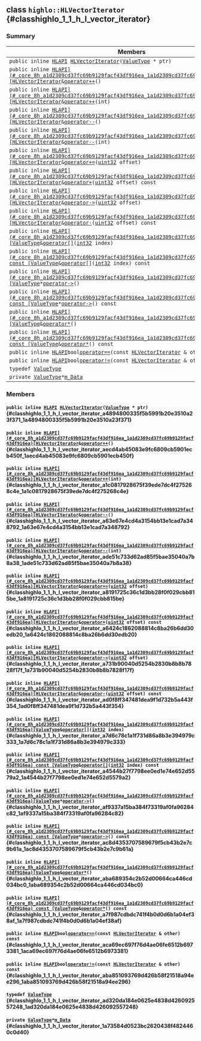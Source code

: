 ## class `highlo::HLVectorIterator` {#classhighlo_1_1_h_l_vector_iterator}

### Summary

 Members                        | Descriptions                                
--------------------------------|---------------------------------------------
`public inline `[`HLAPI`](#_core_8h_a1d2309cd37fc69b9129facf43df916ea_1a1d2309cd37fc69b9129facf43df916ea)` `[`HLVectorIterator`](#classhighlo_1_1_h_l_vector_iterator_a4894800335f5b5991b20e3510a23f371_1a4894800335f5b5991b20e3510a23f371)`(`[`ValueType`](#classhighlo_1_1_h_l_vector_iterator_ad320da184e0625e4838d426092557248_1ad320da184e0625e4838d426092557248)` * ptr)` | 
`public inline `[`HLAPI](#_core_8h_a1d2309cd37fc69b9129facf43df916ea_1a1d2309cd37fc69b9129facf43df916ea)[HLVectorIterator`](#classhighlo_1_1_h_l_vector_iterator)` & `[`operator++`](#classhighlo_1_1_h_l_vector_iterator_aecd4ab45083e9fc6809cb5901ecb450f_1aecd4ab45083e9fc6809cb5901ecb450f)`()` | 
`public inline `[`HLAPI](#_core_8h_a1d2309cd37fc69b9129facf43df916ea_1a1d2309cd37fc69b9129facf43df916ea)[HLVectorIterator`](#classhighlo_1_1_h_l_vector_iterator)` & `[`operator++`](#classhighlo_1_1_h_l_vector_iterator_a1c0817928675f39ede7dc4f275268c4e_1a1c0817928675f39ede7dc4f275268c4e)`(int)` | 
`public inline `[`HLAPI](#_core_8h_a1d2309cd37fc69b9129facf43df916ea_1a1d2309cd37fc69b9129facf43df916ea)[HLVectorIterator`](#classhighlo_1_1_h_l_vector_iterator)` & `[`operator--`](#classhighlo_1_1_h_l_vector_iterator_a63e67e4cd4a3154bb13e1cad7a348792_1a63e67e4cd4a3154bb13e1cad7a348792)`()` | 
`public inline `[`HLAPI](#_core_8h_a1d2309cd37fc69b9129facf43df916ea_1a1d2309cd37fc69b9129facf43df916ea)[HLVectorIterator`](#classhighlo_1_1_h_l_vector_iterator)` & `[`operator--`](#classhighlo_1_1_h_l_vector_iterator_ade51c733d62ad85f5bae35040a7b8a38_1ade51c733d62ad85f5bae35040a7b8a38)`(int)` | 
`public inline `[`HLAPI](#_core_8h_a1d2309cd37fc69b9129facf43df916ea_1a1d2309cd37fc69b9129facf43df916ea)[HLVectorIterator`](#classhighlo_1_1_h_l_vector_iterator)` & `[`operator+=`](#classhighlo_1_1_h_l_vector_iterator_a8191725c36c1d3bb28f0f029cbb815be_1a8191725c36c1d3bb28f0f029cbb815be)`(`[`uint32`](#_base_types_8h_a1134b580f8da4de94ca6b1de4d37975e_1a1134b580f8da4de94ca6b1de4d37975e)` offset)` | 
`public inline `[`HLAPI](#_core_8h_a1d2309cd37fc69b9129facf43df916ea_1a1d2309cd37fc69b9129facf43df916ea)[HLVectorIterator`](#classhighlo_1_1_h_l_vector_iterator)` & `[`operator+`](#classhighlo_1_1_h_l_vector_iterator_a6424c1862088814c8ba26b6dd30edb20_1a6424c1862088814c8ba26b6dd30edb20)`(`[`uint32`](#_base_types_8h_a1134b580f8da4de94ca6b1de4d37975e_1a1134b580f8da4de94ca6b1de4d37975e)` offset) const` | 
`public inline `[`HLAPI](#_core_8h_a1d2309cd37fc69b9129facf43df916ea_1a1d2309cd37fc69b9129facf43df916ea)[HLVectorIterator`](#classhighlo_1_1_h_l_vector_iterator)` & `[`operator-=`](#classhighlo_1_1_h_l_vector_iterator_a731b90040d5254b2830b8b8b7828f17f_1a731b90040d5254b2830b8b8b7828f17f)`(`[`uint32`](#_base_types_8h_a1134b580f8da4de94ca6b1de4d37975e_1a1134b580f8da4de94ca6b1de4d37975e)` offset)` | 
`public inline `[`HLAPI](#_core_8h_a1d2309cd37fc69b9129facf43df916ea_1a1d2309cd37fc69b9129facf43df916ea)[HLVectorIterator`](#classhighlo_1_1_h_l_vector_iterator)` & `[`operator-`](#classhighlo_1_1_h_l_vector_iterator_ad0f8ff347481dea9f1d732b5a443f354_1ad0f8ff347481dea9f1d732b5a443f354)`(`[`uint32`](#_base_types_8h_a1134b580f8da4de94ca6b1de4d37975e_1a1134b580f8da4de94ca6b1de4d37975e)` offset) const` | 
`public inline `[`HLAPI](#_core_8h_a1d2309cd37fc69b9129facf43df916ea_1a1d2309cd37fc69b9129facf43df916ea)[ValueType`](#classhighlo_1_1_h_l_vector_iterator_ad320da184e0625e4838d426092557248_1ad320da184e0625e4838d426092557248)` & `[`operator[]`](#classhighlo_1_1_h_l_vector_iterator_a7d6c78c1a1f731d86a8b3e394979c333_1a7d6c78c1a1f731d86a8b3e394979c333)`(`[`int32`](#_base_types_8h_a43d43196463bde49cb067f5c20ab8481_1a43d43196463bde49cb067f5c20ab8481)` index)` | 
`public inline `[`HLAPI](#_core_8h_a1d2309cd37fc69b9129facf43df916ea_1a1d2309cd37fc69b9129facf43df916ea) const [ValueType`](#classhighlo_1_1_h_l_vector_iterator_ad320da184e0625e4838d426092557248_1ad320da184e0625e4838d426092557248)` & `[`operator[]`](#classhighlo_1_1_h_l_vector_iterator_a4544b27f7798ee0ed1e74e652d5579a2_1a4544b27f7798ee0ed1e74e652d5579a2)`(`[`int32`](#_base_types_8h_a43d43196463bde49cb067f5c20ab8481_1a43d43196463bde49cb067f5c20ab8481)` index) const` | 
`public inline `[`HLAPI](#_core_8h_a1d2309cd37fc69b9129facf43df916ea_1a1d2309cd37fc69b9129facf43df916ea)[ValueType`](#classhighlo_1_1_h_l_vector_iterator_ad320da184e0625e4838d426092557248_1ad320da184e0625e4838d426092557248)` * `[`operator->`](#classhighlo_1_1_h_l_vector_iterator_af9337a15ba384f73319af0fa96284c82_1af9337a15ba384f73319af0fa96284c82)`()` | 
`public inline `[`HLAPI](#_core_8h_a1d2309cd37fc69b9129facf43df916ea_1a1d2309cd37fc69b9129facf43df916ea) const [ValueType`](#classhighlo_1_1_h_l_vector_iterator_ad320da184e0625e4838d426092557248_1ad320da184e0625e4838d426092557248)` * `[`operator->`](#classhighlo_1_1_h_l_vector_iterator_ac8d4353707589679f5cb43b2e7c9b61a_1ac8d4353707589679f5cb43b2e7c9b61a)`() const` | 
`public inline `[`HLAPI](#_core_8h_a1d2309cd37fc69b9129facf43df916ea_1a1d2309cd37fc69b9129facf43df916ea)[ValueType`](#classhighlo_1_1_h_l_vector_iterator_ad320da184e0625e4838d426092557248_1ad320da184e0625e4838d426092557248)` & `[`operator*`](#classhighlo_1_1_h_l_vector_iterator_aba689354c2b52d00664ca446cd034bc0_1aba689354c2b52d00664ca446cd034bc0)`()` | 
`public inline `[`HLAPI](#_core_8h_a1d2309cd37fc69b9129facf43df916ea_1a1d2309cd37fc69b9129facf43df916ea) const [ValueType`](#classhighlo_1_1_h_l_vector_iterator_ad320da184e0625e4838d426092557248_1ad320da184e0625e4838d426092557248)` & `[`operator*`](#classhighlo_1_1_h_l_vector_iterator_a7f987cdbdc741f4b0d0d6b1a04ef38af_1a7f987cdbdc741f4b0d0d6b1a04ef38af)`() const` | 
`public inline `[`HLAPI`](#_core_8h_a1d2309cd37fc69b9129facf43df916ea_1a1d2309cd37fc69b9129facf43df916ea)` bool `[`operator==`](#classhighlo_1_1_h_l_vector_iterator_aca69ec697f76d4ae06fe6512b6973381_1aca69ec697f76d4ae06fe6512b6973381)`(const `[`HLVectorIterator`](#classhighlo_1_1_h_l_vector_iterator)` & other) const` | 
`public inline `[`HLAPI`](#_core_8h_a1d2309cd37fc69b9129facf43df916ea_1a1d2309cd37fc69b9129facf43df916ea)` bool `[`operator!=`](#classhighlo_1_1_h_l_vector_iterator_aba851093769d426b58f21518a94ee296_1aba851093769d426b58f21518a94ee296)`(const `[`HLVectorIterator`](#classhighlo_1_1_h_l_vector_iterator)` & other) const` | 
`typedef `[`ValueType`](#classhighlo_1_1_h_l_vector_iterator_ad320da184e0625e4838d426092557248_1ad320da184e0625e4838d426092557248) | 
`private `[`ValueType`](#classhighlo_1_1_h_l_vector_iterator_ad320da184e0625e4838d426092557248_1ad320da184e0625e4838d426092557248)` * `[`m_Data`](#classhighlo_1_1_h_l_vector_iterator_1a73584d0523bc2620438f4824460c0d40) | 

### Members

#### `public inline `[`HLAPI`](#_core_8h_a1d2309cd37fc69b9129facf43df916ea_1a1d2309cd37fc69b9129facf43df916ea)` `[`HLVectorIterator`](#classhighlo_1_1_h_l_vector_iterator_a4894800335f5b5991b20e3510a23f371_1a4894800335f5b5991b20e3510a23f371)`(`[`ValueType`](#classhighlo_1_1_h_l_vector_iterator_ad320da184e0625e4838d426092557248_1ad320da184e0625e4838d426092557248)` * ptr)` {#classhighlo_1_1_h_l_vector_iterator_a4894800335f5b5991b20e3510a23f371_1a4894800335f5b5991b20e3510a23f371}

#### `public inline `[`HLAPI](#_core_8h_a1d2309cd37fc69b9129facf43df916ea_1a1d2309cd37fc69b9129facf43df916ea)[HLVectorIterator`](#classhighlo_1_1_h_l_vector_iterator)` & `[`operator++`](#classhighlo_1_1_h_l_vector_iterator_aecd4ab45083e9fc6809cb5901ecb450f_1aecd4ab45083e9fc6809cb5901ecb450f)`()` {#classhighlo_1_1_h_l_vector_iterator_aecd4ab45083e9fc6809cb5901ecb450f_1aecd4ab45083e9fc6809cb5901ecb450f}

#### `public inline `[`HLAPI](#_core_8h_a1d2309cd37fc69b9129facf43df916ea_1a1d2309cd37fc69b9129facf43df916ea)[HLVectorIterator`](#classhighlo_1_1_h_l_vector_iterator)` & `[`operator++`](#classhighlo_1_1_h_l_vector_iterator_a1c0817928675f39ede7dc4f275268c4e_1a1c0817928675f39ede7dc4f275268c4e)`(int)` {#classhighlo_1_1_h_l_vector_iterator_a1c0817928675f39ede7dc4f275268c4e_1a1c0817928675f39ede7dc4f275268c4e}

#### `public inline `[`HLAPI](#_core_8h_a1d2309cd37fc69b9129facf43df916ea_1a1d2309cd37fc69b9129facf43df916ea)[HLVectorIterator`](#classhighlo_1_1_h_l_vector_iterator)` & `[`operator--`](#classhighlo_1_1_h_l_vector_iterator_a63e67e4cd4a3154bb13e1cad7a348792_1a63e67e4cd4a3154bb13e1cad7a348792)`()` {#classhighlo_1_1_h_l_vector_iterator_a63e67e4cd4a3154bb13e1cad7a348792_1a63e67e4cd4a3154bb13e1cad7a348792}

#### `public inline `[`HLAPI](#_core_8h_a1d2309cd37fc69b9129facf43df916ea_1a1d2309cd37fc69b9129facf43df916ea)[HLVectorIterator`](#classhighlo_1_1_h_l_vector_iterator)` & `[`operator--`](#classhighlo_1_1_h_l_vector_iterator_ade51c733d62ad85f5bae35040a7b8a38_1ade51c733d62ad85f5bae35040a7b8a38)`(int)` {#classhighlo_1_1_h_l_vector_iterator_ade51c733d62ad85f5bae35040a7b8a38_1ade51c733d62ad85f5bae35040a7b8a38}

#### `public inline `[`HLAPI](#_core_8h_a1d2309cd37fc69b9129facf43df916ea_1a1d2309cd37fc69b9129facf43df916ea)[HLVectorIterator`](#classhighlo_1_1_h_l_vector_iterator)` & `[`operator+=`](#classhighlo_1_1_h_l_vector_iterator_a8191725c36c1d3bb28f0f029cbb815be_1a8191725c36c1d3bb28f0f029cbb815be)`(`[`uint32`](#_base_types_8h_a1134b580f8da4de94ca6b1de4d37975e_1a1134b580f8da4de94ca6b1de4d37975e)` offset)` {#classhighlo_1_1_h_l_vector_iterator_a8191725c36c1d3bb28f0f029cbb815be_1a8191725c36c1d3bb28f0f029cbb815be}

#### `public inline `[`HLAPI](#_core_8h_a1d2309cd37fc69b9129facf43df916ea_1a1d2309cd37fc69b9129facf43df916ea)[HLVectorIterator`](#classhighlo_1_1_h_l_vector_iterator)` & `[`operator+`](#classhighlo_1_1_h_l_vector_iterator_a6424c1862088814c8ba26b6dd30edb20_1a6424c1862088814c8ba26b6dd30edb20)`(`[`uint32`](#_base_types_8h_a1134b580f8da4de94ca6b1de4d37975e_1a1134b580f8da4de94ca6b1de4d37975e)` offset) const` {#classhighlo_1_1_h_l_vector_iterator_a6424c1862088814c8ba26b6dd30edb20_1a6424c1862088814c8ba26b6dd30edb20}

#### `public inline `[`HLAPI](#_core_8h_a1d2309cd37fc69b9129facf43df916ea_1a1d2309cd37fc69b9129facf43df916ea)[HLVectorIterator`](#classhighlo_1_1_h_l_vector_iterator)` & `[`operator-=`](#classhighlo_1_1_h_l_vector_iterator_a731b90040d5254b2830b8b8b7828f17f_1a731b90040d5254b2830b8b8b7828f17f)`(`[`uint32`](#_base_types_8h_a1134b580f8da4de94ca6b1de4d37975e_1a1134b580f8da4de94ca6b1de4d37975e)` offset)` {#classhighlo_1_1_h_l_vector_iterator_a731b90040d5254b2830b8b8b7828f17f_1a731b90040d5254b2830b8b8b7828f17f}

#### `public inline `[`HLAPI](#_core_8h_a1d2309cd37fc69b9129facf43df916ea_1a1d2309cd37fc69b9129facf43df916ea)[HLVectorIterator`](#classhighlo_1_1_h_l_vector_iterator)` & `[`operator-`](#classhighlo_1_1_h_l_vector_iterator_ad0f8ff347481dea9f1d732b5a443f354_1ad0f8ff347481dea9f1d732b5a443f354)`(`[`uint32`](#_base_types_8h_a1134b580f8da4de94ca6b1de4d37975e_1a1134b580f8da4de94ca6b1de4d37975e)` offset) const` {#classhighlo_1_1_h_l_vector_iterator_ad0f8ff347481dea9f1d732b5a443f354_1ad0f8ff347481dea9f1d732b5a443f354}

#### `public inline `[`HLAPI](#_core_8h_a1d2309cd37fc69b9129facf43df916ea_1a1d2309cd37fc69b9129facf43df916ea)[ValueType`](#classhighlo_1_1_h_l_vector_iterator_ad320da184e0625e4838d426092557248_1ad320da184e0625e4838d426092557248)` & `[`operator[]`](#classhighlo_1_1_h_l_vector_iterator_a7d6c78c1a1f731d86a8b3e394979c333_1a7d6c78c1a1f731d86a8b3e394979c333)`(`[`int32`](#_base_types_8h_a43d43196463bde49cb067f5c20ab8481_1a43d43196463bde49cb067f5c20ab8481)` index)` {#classhighlo_1_1_h_l_vector_iterator_a7d6c78c1a1f731d86a8b3e394979c333_1a7d6c78c1a1f731d86a8b3e394979c333}

#### `public inline `[`HLAPI](#_core_8h_a1d2309cd37fc69b9129facf43df916ea_1a1d2309cd37fc69b9129facf43df916ea) const [ValueType`](#classhighlo_1_1_h_l_vector_iterator_ad320da184e0625e4838d426092557248_1ad320da184e0625e4838d426092557248)` & `[`operator[]`](#classhighlo_1_1_h_l_vector_iterator_a4544b27f7798ee0ed1e74e652d5579a2_1a4544b27f7798ee0ed1e74e652d5579a2)`(`[`int32`](#_base_types_8h_a43d43196463bde49cb067f5c20ab8481_1a43d43196463bde49cb067f5c20ab8481)` index) const` {#classhighlo_1_1_h_l_vector_iterator_a4544b27f7798ee0ed1e74e652d5579a2_1a4544b27f7798ee0ed1e74e652d5579a2}

#### `public inline `[`HLAPI](#_core_8h_a1d2309cd37fc69b9129facf43df916ea_1a1d2309cd37fc69b9129facf43df916ea)[ValueType`](#classhighlo_1_1_h_l_vector_iterator_ad320da184e0625e4838d426092557248_1ad320da184e0625e4838d426092557248)` * `[`operator->`](#classhighlo_1_1_h_l_vector_iterator_af9337a15ba384f73319af0fa96284c82_1af9337a15ba384f73319af0fa96284c82)`()` {#classhighlo_1_1_h_l_vector_iterator_af9337a15ba384f73319af0fa96284c82_1af9337a15ba384f73319af0fa96284c82}

#### `public inline `[`HLAPI](#_core_8h_a1d2309cd37fc69b9129facf43df916ea_1a1d2309cd37fc69b9129facf43df916ea) const [ValueType`](#classhighlo_1_1_h_l_vector_iterator_ad320da184e0625e4838d426092557248_1ad320da184e0625e4838d426092557248)` * `[`operator->`](#classhighlo_1_1_h_l_vector_iterator_ac8d4353707589679f5cb43b2e7c9b61a_1ac8d4353707589679f5cb43b2e7c9b61a)`() const` {#classhighlo_1_1_h_l_vector_iterator_ac8d4353707589679f5cb43b2e7c9b61a_1ac8d4353707589679f5cb43b2e7c9b61a}

#### `public inline `[`HLAPI](#_core_8h_a1d2309cd37fc69b9129facf43df916ea_1a1d2309cd37fc69b9129facf43df916ea)[ValueType`](#classhighlo_1_1_h_l_vector_iterator_ad320da184e0625e4838d426092557248_1ad320da184e0625e4838d426092557248)` & `[`operator*`](#classhighlo_1_1_h_l_vector_iterator_aba689354c2b52d00664ca446cd034bc0_1aba689354c2b52d00664ca446cd034bc0)`()` {#classhighlo_1_1_h_l_vector_iterator_aba689354c2b52d00664ca446cd034bc0_1aba689354c2b52d00664ca446cd034bc0}

#### `public inline `[`HLAPI](#_core_8h_a1d2309cd37fc69b9129facf43df916ea_1a1d2309cd37fc69b9129facf43df916ea) const [ValueType`](#classhighlo_1_1_h_l_vector_iterator_ad320da184e0625e4838d426092557248_1ad320da184e0625e4838d426092557248)` & `[`operator*`](#classhighlo_1_1_h_l_vector_iterator_a7f987cdbdc741f4b0d0d6b1a04ef38af_1a7f987cdbdc741f4b0d0d6b1a04ef38af)`() const` {#classhighlo_1_1_h_l_vector_iterator_a7f987cdbdc741f4b0d0d6b1a04ef38af_1a7f987cdbdc741f4b0d0d6b1a04ef38af}

#### `public inline `[`HLAPI`](#_core_8h_a1d2309cd37fc69b9129facf43df916ea_1a1d2309cd37fc69b9129facf43df916ea)` bool `[`operator==`](#classhighlo_1_1_h_l_vector_iterator_aca69ec697f76d4ae06fe6512b6973381_1aca69ec697f76d4ae06fe6512b6973381)`(const `[`HLVectorIterator`](#classhighlo_1_1_h_l_vector_iterator)` & other) const` {#classhighlo_1_1_h_l_vector_iterator_aca69ec697f76d4ae06fe6512b6973381_1aca69ec697f76d4ae06fe6512b6973381}

#### `public inline `[`HLAPI`](#_core_8h_a1d2309cd37fc69b9129facf43df916ea_1a1d2309cd37fc69b9129facf43df916ea)` bool `[`operator!=`](#classhighlo_1_1_h_l_vector_iterator_aba851093769d426b58f21518a94ee296_1aba851093769d426b58f21518a94ee296)`(const `[`HLVectorIterator`](#classhighlo_1_1_h_l_vector_iterator)` & other) const` {#classhighlo_1_1_h_l_vector_iterator_aba851093769d426b58f21518a94ee296_1aba851093769d426b58f21518a94ee296}

#### `typedef `[`ValueType`](#classhighlo_1_1_h_l_vector_iterator_ad320da184e0625e4838d426092557248_1ad320da184e0625e4838d426092557248) {#classhighlo_1_1_h_l_vector_iterator_ad320da184e0625e4838d426092557248_1ad320da184e0625e4838d426092557248}

#### `private `[`ValueType`](#classhighlo_1_1_h_l_vector_iterator_ad320da184e0625e4838d426092557248_1ad320da184e0625e4838d426092557248)` * `[`m_Data`](#classhighlo_1_1_h_l_vector_iterator_1a73584d0523bc2620438f4824460c0d40) {#classhighlo_1_1_h_l_vector_iterator_1a73584d0523bc2620438f4824460c0d40}

